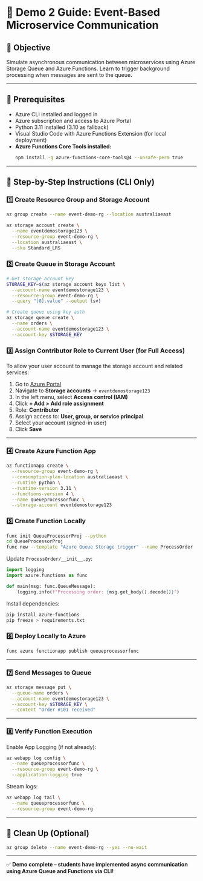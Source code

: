 # 🔔 Demo 2 Guide: Event-Based Microservice Communication

## 🎯 Objective

Simulate asynchronous communication between microservices using Azure Storage Queue and Azure Functions. Learn to trigger background processing when messages are sent to the queue.

---

## 🧭 Prerequisites

- Azure CLI installed and logged in
- Azure subscription and access to Azure Portal
- Python 3.11 installed (3.10 as fallback)
- Visual Studio Code with Azure Functions Extension (for local deployment)
- **Azure Functions Core Tools installed:**  
  ```bash
  npm install -g azure-functions-core-tools@4 --unsafe-perm true
  ```
---

## 👣 Step-by-Step Instructions (CLI Only)

### 1️⃣ Create Resource Group and Storage Account

```bash
az group create --name event-demo-rg --location australiaeast

az storage account create \
  --name eventdemostorage123 \
  --resource-group event-demo-rg \
  --location australiaeast \
  --sku Standard_LRS
```

### 2️⃣ Create Queue in Storage Account

```bash
# Get storage account key
STORAGE_KEY=$(az storage account keys list \
  --account-name eventdemostorage123 \
  --resource-group event-demo-rg \
  --query "[0].value" --output tsv)

# Create queue using key auth
az storage queue create \
  --name orders \
  --account-name eventdemostorage123 \
  --account-key $STORAGE_KEY
```

### 3️⃣ Assign Contributor Role to Current User (for Full Access)

To allow your user account to manage the storage account and related services:

1. Go to [Azure Portal](https://portal.azure.com)
2. Navigate to **Storage accounts** → `eventdemostorage123`
3. In the left menu, select **Access control (IAM)**
4. Click **+ Add > Add role assignment**
5. Role: **Contributor**
6. Assign access to: **User, group, or service principal**
7. Select your account (signed-in user)
8. Click **Save**

---

### 4️⃣ Create Azure Function App

```bash
az functionapp create \
  --resource-group event-demo-rg \
  --consumption-plan-location australiaeast \
  --runtime python \
  --runtime-version 3.11 \
  --functions-version 4 \
  --name queueprocessorfunc \
  --storage-account eventdemostorage123
```

### 5️⃣ Create Function Locally

```bash
func init QueueProcessorProj --python
cd QueueProcessorProj
func new --template "Azure Queue Storage trigger" --name ProcessOrder
```

Update `ProcessOrder/__init__.py`:

```python
import logging
import azure.functions as func

def main(msg: func.QueueMessage):
    logging.info(f"Processing order: {msg.get_body().decode()}")
```

Install dependencies:

```bash
pip install azure-functions
pip freeze > requirements.txt
```

### 6️⃣ Deploy Locally to Azure

```bash
func azure functionapp publish queueprocessorfunc
```

---

### 7️⃣ Send Messages to Queue

```bash
az storage message put \
  --queue-name orders \
  --account-name eventdemostorage123 \
  --account-key $STORAGE_KEY \
  --content "Order #101 received"
```

---

### 8️⃣ Verify Function Execution

Enable App Logging (if not already):

```bash
az webapp log config \
  --name queueprocessorfunc \
  --resource-group event-demo-rg \
  --application-logging true
```

Stream logs:

```bash
az webapp log tail \
  --name queueprocessorfunc \
  --resource-group event-demo-rg
```

---

## 🧼 Clean Up (Optional)

```bash
az group delete --name event-demo-rg --yes --no-wait
```

---

✅ **Demo complete – students have implemented async communication using Azure Queue and Functions via CLI!**

